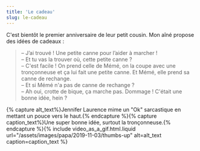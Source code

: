 ```yaml
---
title: 'Le cadeau'
slug: le-cadeau
---
```


C'est bientôt le premier anniversaire de leur petit cousin. Mon aîné propose des idées de cadeaux :

> – J’ai trouvé ! Une petite canne pour l’aider à marcher !  
> – Et tu vas la trouver où, cette petite canne ?  
> – C'est facile ! On prend celle de Mémé, on la coupe avec une tronçonneuse et ça lui fait une petite canne. Et Mémé, elle prend sa canne de rechange.  
> – Et si Mémé n'a pas de canne de rechange ?  
> – Ah oui, crotte de bique, ça marche pas. Dommage ! C'était une bonne idée, hein ?

{% capture alt_text%}Jennifer Laurence mime un "Ok" sarcastique en mettant un pouce vers le haut.{% endcapture %}{% capture caption_text%}Une super bonne idée, surtout la tronçonneuse.{% endcapture %}{% include video_as_a_gif.html.liquid
url="/assets/images/papa/2019-11-03/thumbs-up"
alt=alt_text
caption=caption_text
%}
